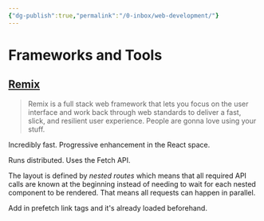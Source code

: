 ```yaml
---
{"dg-publish":true,"permalink":"/0-inbox/web-development/"}
---
```


# Frameworks and Tools

## [Remix](https://remix.run/)
> Remix is a full stack web framework that lets you focus on the user interface and work back through web standards to deliver a fast, slick, and resilient user experience. People are gonna love using your stuff.

Incredibly fast. Progressive enhancement in the React space.

Runs distributed. Uses the Fetch API.

The layout is defined by *nested routes* which means that all required API calls are known at the beginning instead of needing to wait for each nested component to be rendered. That means all requests can happen in parallel.

Add in prefetch link tags and it's already loaded beforehand.